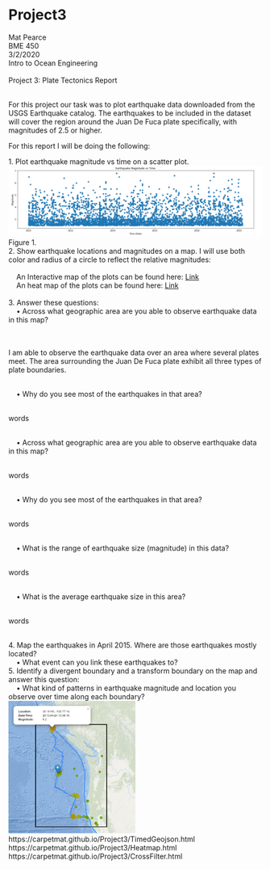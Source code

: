 # Project3
Mat Pearce<br>
BME 450<br>
3/2/2020<br>
Intro to Ocean Engineering<br>
<br>
Project 3: Plate Tectonics Report<br>
<br>
<p>
For this project our task was to plot earthquake data downloaded from the USGS Earthquake catalog. The earthquakes to be included in the dataset will cover the region around the Juan De Fuca plate specifically, with magnitudes of 2.5 or higher.
</p>
<p>
For this report I will be doing the following:
</p>
1. Plot earthquake magnitude vs time on a scatter plot.<br>
<img alt="MagVsTime?" src=Images/magvsdate.PNG>Figure 1.<br>
2. Show earthquake locations and magnitudes on a map. I will use both color and radius of a circle to reflect the relative magnitudes:<br>
<br>
&nbsp;&nbsp;&nbsp;&nbsp;An Interactive map of the plots can be found here: <a href="https://carpetmat.github.io/Project3/TimedGeojson.html" target="_blank">Link</a><br>
&nbsp;&nbsp;&nbsp;&nbsp;An heat map of the plots can be found here: <a href="https://carpetmat.github.io/Project3/Heatmap.html" target="_blank">Link</a><br>
<br>
3. Answer these questions:<br>
&nbsp;&nbsp;&nbsp;&nbsp;• Across what geographic area are you able to observe earthquake data in this map?<br><br>
<br><p>I am able to observe the earthquake data over an area where several plates meet. The area surrounding the Juan De Fuca plate exhibit all three types of plate boundaries.</p><br>
&nbsp;&nbsp;&nbsp;&nbsp;• Why do you see most of the earthquakes in that area?<br>
<br><p>words</p><br>
&nbsp;&nbsp;&nbsp;&nbsp;• Across what geographic area are you able to observe earthquake data in this map?<br>
<br><p>words</p><br>
&nbsp;&nbsp;&nbsp;&nbsp;• Why do you see most of the earthquakes in that area?<br>
<br><p>words</p><br>
&nbsp;&nbsp;&nbsp;&nbsp;• What is the range of earthquake size (magnitude) in this data?<br>
<br><p>words</p><br>
&nbsp;&nbsp;&nbsp;&nbsp;• What is the average earthquake size in this area?<br>
<br><p>words</p><br>
4. Map the earthquakes in April 2015. Where are those earthquakes mostly located?<br>
&nbsp;&nbsp;&nbsp;&nbsp;• What event can you link these earthquakes to?<br>
5. Identify a divergent boundary and a transform boundary on the map and answer this question:<br>
&nbsp;&nbsp;&nbsp;&nbsp;• What kind of patterns in earthquake magnitude and location you observe over time along each boundary?<br>


<img width="50%" height="50%" alt="Did it work?" src=Images/2015_04.PNG>
https://carpetmat.github.io/Project3/TimedGeojson.html<br>
https://carpetmat.github.io/Project3/Heatmap.html<br>
https://carpetmat.github.io/Project3/CrossFilter.html<br>
